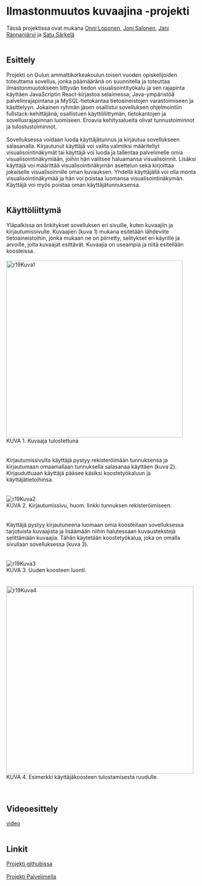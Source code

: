 # Ilmastonmuutos kuvaajina -projekti 
Tässä projektissa ovat mukana [Onni Loponen](https://github.com/0nd3), [Joni Salonen](https://github.com/JoniSalonen), [Jani Rannanjärvi](https://github.com/jantsu-rj) ja [Satu Särkelä](https://github.com/t1sasa03)
<br><br>
## Esittely
Projekti on Oulun ammattikorkeakoulun toisen vuoden opiskelijoiden toteuttama sovellus, jonka päämääränä on suunnitella ja toteuttaa ilmastonmuutokseen liittyvän tiedon visualisointityökalu ja sen rajapinta käyttäen JavaScriptin React-kirjastoa selaimessa, Java-ympäristöä palvelinrajapintana ja MySQL-tietokantaa tietoaineistojen varastoimiseen ja käsittelyyn.  Jokainen ryhmän jäsen osallistui sovelluksen ohjelmointiin fullstack-kehittäjänä, osallistuen käyttöliittymän, tietokantojen ja sovellusrajapinnan luomiseen. Eroavia kehitysalueita olivat tunnustoiminnot ja tulostustoiminnot.
<br><br>
Sovelluksessa voidaan luoda käyttäjätunnus ja kirjautua sovellukseen salasanalla. Kirjautunut käyttäjä voi valita valmiiksi määritellyt visualisointinäkymät tai käyttäjä voi luoda ja tallentaa palvelimelle omia visualisointinäkymiään, joihin hän valitsee haluamansa visualisoinnit.  Lisäksi käyttäjä voi määrittää visualisointinäkymän asettelun sekä kirjoittaa jokaiselle visualisoinnille oman kuvauksen. Yhdellä käyttäjällä voi olla monta visualisointinäkymää ja hän voi poistaa luomansa visualisointinäkymän. Käyttäjä voi myös poistaa oman käyttäjätunnuksensa.
<br><br>
## Käyttöliittymä
Yläpalkissa on linkitykset sovelluksen eri sivuille, kuten kuvaajiin ja kirjautumissivulle. Kuvaajien (kuva 1) mukana esitetään lähdeviite tietoaineistoihin, jonka mukaan ne on piirretty, selitykset eri käyrille ja arvoille, joita kuvaajat esittävät. Kuvaajia on useampia ja niitä esitellään koosteissa.  
<br>
<img width="465" alt="r19Kuva1" src="https://user-images.githubusercontent.com/57521123/207687391-e43be432-9468-404e-b858-f53707c2a1d5.png">
<br>
KUVA 1. Kuvaaja tulostettuna
<br><br><br>
Kirjautumissivulta käyttäjä pystyy rekisteröimään tunnuksensa ja kirjautumaan omaamallaan tunnuksella salasanaa käyttäen (kuva 2). Kirjauduttuaan käyttäjä pääsee käsiksi koostetyökaluun ja käyttäjätietoihinsa. 
<br><br><br>
![r19Kuva2](https://user-images.githubusercontent.com/57521123/207687428-284ef433-320a-4f95-be60-76291aa8248e.png)
<br>
KUVA 2. Kirjautumissivu, huom. linkki tunnuksen rekisteröimiseen. 
<br><br><br>
Käyttäjä pystyy kirjautuneena luomaan omia koosteitaan sovelluksessa tarjotuista kuvaajista ja lisäämään niihin halutessaan kuvaustekstejä selittämään kuvaajia. Tähän käytetään koostetyökalua, joka on omalla sivullaan sovelluksessa (kuva 3). 
<br><br><br>
![r19Kuva3](https://user-images.githubusercontent.com/57521123/207687454-db2ba133-7e95-4e3d-bf4d-3f948a871bd2.png)
<br>
KUVA 3. Uuden koosteen luonti.
<br><br><br>
<img width="493" alt="r19Kuva4" src="https://user-images.githubusercontent.com/57521123/207687585-a345504e-bdad-4986-a7e9-9d79b7ac2981.png">
<br>
KUVA 4. Esimerkki käyttäjäkoosteen tulostamisesta ruudulle. 
<br><br><br>
## Videoesittely
[video](https://youtu.be/G3R4iHhyV64)
<br><br>
## Linkit
[Projekti githubissa](https://github.com/Ryhma19Syksy2022/Ilmastonmuutos)
<br><br>
[Projekti Palvelimella](https://ryhma19ilmastonmuutos.ew.r.appspot.com)
